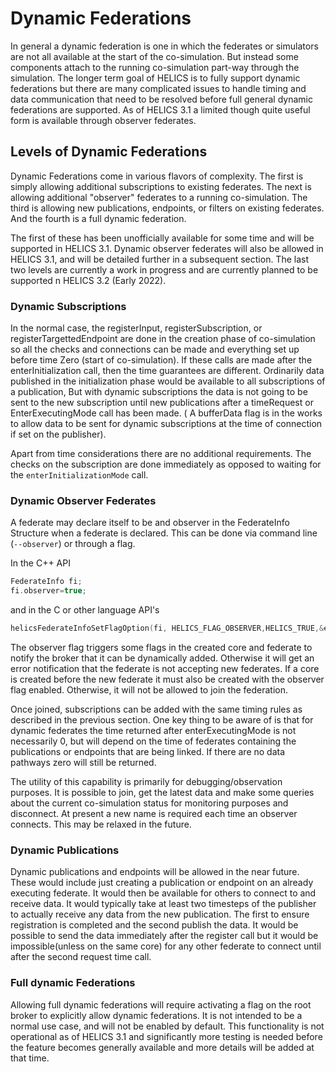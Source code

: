# Dynamic Federations

In general a dynamic federation is one in which the federates or simulators are not all available at the start of the co-simulation. But instead some components attach to the running co-simulation part-way through the simulation. The longer term goal of HELICS is to fully support dynamic federations but there are many complicated issues to handle timing and data communication that need to be resolved before full general dynamic federations are supported. As of HELICS 3.1 a limited though quite useful form is available through observer federates.

## Levels of Dynamic Federations

Dynamic Federations come in various flavors of complexity. The first is simply allowing additional subscriptions to existing federates. The next is allowing additional "observer" federates to a running co-simulation. The third is allowing new publications, endpoints, or filters on existing federates. And the fourth is a full dynamic federation.

The first of these has been unofficially available for some time and will be supported in HELICS 3.1. Dynamic observer federates will also be allowed in HELICS 3.1, and will be detailed further in a subsequent section. The last two levels are currently a work in progress and are currently planned to be supported n HELICS 3.2 (Early 2022).

### Dynamic Subscriptions

In the normal case, the registerInput, registerSubscription, or registerTargettedEndpoint are done in the creation phase of co-simulation so all the checks and connections can be made and everything set up before time Zero (start of co-simulation). If these calls are made after the enterInitialization call, then the time guarantees are different. Ordinarily data published in the initialization phase would be available to all subscriptions of a publication, But with dynamic subscriptions the data is not going to be sent to the new subscription until new publications after a timeRequest or EnterExecutingMode call has been made. ( A bufferData flag is in the works to allow data to be sent for dynamic subscriptions at the time of connection if set on the publisher).

Apart from time considerations there are no additional requirements. The checks on the subscription are done immediately as opposed to waiting for the `enterInitializationMode` call.

### Dynamic Observer Federates

A federate may declare itself to be and observer in the FederateInfo Structure when a federate is declared. This can be done via command line (`--observer`) or through a flag.

In the C++ API

```c++
FederateInfo fi;
fi.observer=true;
```

and in the C or other language API's

```c
helicsFederateInfoSetFlagOption(fi, HELICS_FLAG_OBSERVER,HELICS_TRUE,&err);
```

The observer flag triggers some flags in the created core and federate to notify the broker that it can be dynamically added. Otherwise it will get an error notification that the federate is not accepting new federates. If a core is created before the new federate it must also be created with the observer flag enabled. Otherwise, it will not be allowed to join the federation.

Once joined, subscriptions can be added with the same timing rules as described in the previous section. One key thing to be aware of is that for dynamic federates the time returned after enterExecutingMode is not necessarily 0, but will depend on the time of federates containing the publications or endpoints that are being linked. If there are no data pathways zero will still be returned.

The utility of this capability is primarily for debugging/observation purposes. It is possible to join, get the latest data and make some queries about the current co-simulation status for monitoring purposes and disconnect. At present a new name is required each time an observer connects. This may be relaxed in the future.

### Dynamic Publications

Dynamic publications and endpoints will be allowed in the near future. These would include just creating a publication or endpoint on an already executing federate. It would then be available for others to connect to and receive data. It would typically take at least two timesteps of the publisher to actually receive any data from the new publication. The first to ensure registration is completed and the second publish the data. It would be possible to send the data immediately after the register call but it would be impossible(unless on the same core) for any other federate to connect until after the second request time call.

### Full dynamic Federations

Allowing full dynamic federations will require activating a flag on the root broker to explicitly allow dynamic federations. It is not intended to be a normal use case, and will not be enabled by default. This functionality is not operational as of HELICS 3.1 and significantly more testing is needed before the feature becomes generally available and more details will be added at that time.
